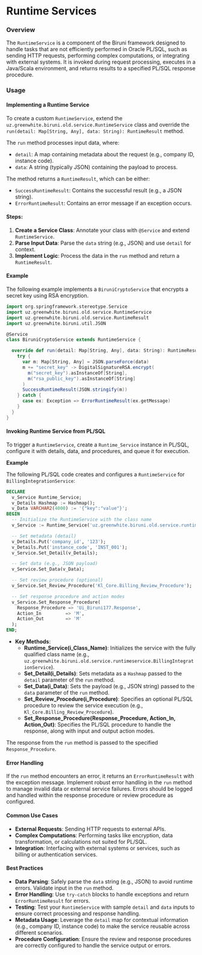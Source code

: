 # Runtime Services

### Overview

The `RuntimeService` is a component of the Biruni framework designed to handle tasks that are not efficiently performed in Oracle PL/SQL, such as sending HTTP requests, performing complex computations, or integrating with external systems. It is invoked during request processing, executes in a Java/Scala environment, and returns results to a specified PL/SQL response procedure.

### Usage

#### Implementing a Runtime Service

To create a custom `RuntimeService`, extend the `uz.greenwhite.biruni.old.service.RuntimeService` class and override the `run(detail: Map[String, Any], data: String): RuntimeResult` method.

The `run` method processes input data, where:

* `detail`: A map containing metadata about the request (e.g., company ID, instance code).
* `data`: A string (typically JSON) containing the payload to process.

The method returns a `RuntimeResult`, which can be either:

* `SuccessRuntimeResult`: Contains the successful result (e.g., a JSON string).
* `ErrorRuntimeResult`: Contains an error message if an exception occurs.

#### **Steps:**

1. **Create a Service Class**: Annotate your class with `@Service` and extend `RuntimeService`.
2. **Parse Input Data**: Parse the `data` string (e.g., JSON) and use `detail` for context.
3. **Implement Logic**: Process the data in the `run` method and return a `RuntimeResult`.

#### **Example**

The following example implements a `BiruniCryptoService` that encrypts a secret key using RSA encryption.

```scala
import org.springframework.stereotype.Service
import uz.greenwhite.biruni.old.service.RuntimeService
import uz.greenwhite.biruni.old.service.RuntimeResult
import uz.greenwhite.biruni.util.JSON

@Service
class BiruniCryptoService extends RuntimeService {

  override def run(detail: Map[String, Any], data: String): RuntimeResult = {
    try {
      var m: Map[String, Any] = JSON.parseForce(data)
      m += "secret_key" -> DigitalSignatureRSA.encrypt(
        m("secret_key").asInstanceOf[String],
        m("rsa_public_key").asInstanceOf[String]
      )
      SuccessRuntimeResult(JSON.stringify(m))
    } catch {
      case ex: Exception => ErrorRuntimeResult(ex.getMessage)
    }
  }
}
```

#### Invoking Runtime Service from PL/SQL

To trigger a `RuntimeService`, create a `Runtime_Service` instance in PL/SQL, configure it with details, data, and procedures, and queue it for execution.

**Example**

The following PL/SQL code creates and configures a `RuntimeService` for `BillingIntegrationService`:

```sql
DECLARE
  v_Service Runtime_Service;
  v_Details Hashmap := Hashmap();
  v_Data VARCHAR2(4000) := '{"key":"value"}';
BEGIN
  -- Initialize the RuntimeService with the class name
  v_Service := Runtime_Service('uz.greenwhite.biruni.old.service.runtimeservice.BillingIntegrationService');

  -- Set metadata (detail)
  v_Details.Put('company_id', '123');
  v_Details.Put('instance_code', 'INST_001');
  v_Service.Set_Detail(v_Details);

  -- Set data (e.g., JSON payload)
  v_Service.Set_Data(v_Data);

  -- Set review procedure (optional)
  v_Service.Set_Review_Procedure('Kl_Core.Billing_Review_Procedure');

  -- Set response procedure and action modes
  v_Service.Set_Response_Procedure(
    Response_Procedure => 'Ui_Biruni177.Response',
    Action_In         => 'M',
    Action_Out        => 'M'
  );
END;
```

* **Key Methods**:
  * **Runtime\_Service(i\_Class\_Name)**: Initializes the service with the fully qualified class name (e.g., `uz.greenwhite.biruni.old.service.runtimeservice.BillingIntegrationService`).
  * **Set\_Detail(i\_Details)**: Sets metadata as a `Hashmap` passed to the `detail` parameter of the `run` method.
  * **Set\_Data(i\_Data)**: Sets the payload (e.g., JSON string) passed to the `data` parameter of the `run` method.
  * **Set\_Review\_Procedure(i\_Procedure)**: Specifies an optional PL/SQL procedure to review the service execution (e.g., `Kl_Core.Billing_Review_Procedure`).
  * **Set\_Response\_Procedure(Response\_Procedure, Action\_In, Action\_Out)**: Specifies the PL/SQL procedure to handle the response, along with input and output action modes.

The response from the `run` method is passed to the specified `Response_Procedure`.

#### Error Handling

If the `run` method encounters an error, it returns an `ErrorRuntimeResult` with the exception message. Implement robust error handling in the `run` method to manage invalid data or external service failures. Errors should be logged and handled within the response procedure or review procedure as configured.

#### Common Use Cases

* **External Requests**: Sending HTTP requests to external APIs.
* **Complex Computations**: Performing tasks like encryption, data transformation, or calculations not suited for PL/SQL.
* **Integration**: Interfacing with external systems or services, such as billing or authentication services.

#### Best Practices

* **Data Parsing**: Safely parse the `data` string (e.g., JSON) to avoid runtime errors. Validate input in the `run` method.
* **Error Handling**: Use `try-catch` blocks to handle exceptions and return `ErrorRuntimeResult` for errors.
* **Testing**: Test your `RuntimeService` with sample `detail` and `data` inputs to ensure correct processing and response handling.
* **Metadata Usage**: Leverage the `detail` map for contextual information (e.g., company ID, instance code) to make the service reusable across different scenarios.
* **Procedure Configuration**: Ensure the review and response procedures are correctly configured to handle the service output or errors.
